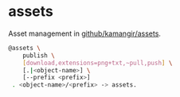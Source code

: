 # assets

Asset management in [github/kamangir/assets](https://github.com/kamangir/assets).

```bash
@assets \
	publish \
	[download,extensions=png+txt,~pull,push] \
	[.|<object-name>] \
	[--prefix <prefix>]
 . <object-name>/<prefix> -> assets.
```
